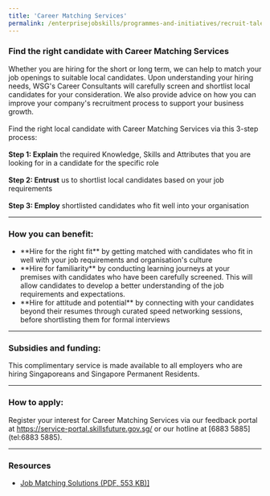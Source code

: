 ```yaml
---
title: 'Career Matching Services'
permalink: /enterprisejobskills/programmes-and-initiatives/recruit-talent/career-matching-services/
---
```


### Find the right candidate with Career Matching Services

Whether you are hiring for the short or long term, we can help to match your job openings to suitable local candidates. Upon understanding your hiring needs, WSG's Career Consultants will carefully screen and shortlist local candidates for your consideration. We also provide advice on how you can improve your company's recruitment process to support your business growth.<br><br>Find the right local candidate with Career Matching Services via this 3-step process:<br><br>**Step 1: Explain** the required Knowledge, Skills and Attributes that you are looking for in a candidate for the specific role<br><br>**Step 2: Entrust** us to shortlist local candidates based on your job requirements<br><br>**Step 3: Employ** shortlisted candidates who fit well into your organisation

---

### How you can benefit:

<ul><li> **Hire for the right fit** by getting matched with candidates who fit in well with your job requirements and organisation's culture<br></li><li>**Hire for familiarity** by conducting learning journeys at your premises with candidates who have been carefully screened. This will allow candidates to develop a better understanding of the job requirements and expectations.<br></li><li>**Hire for attitude and potential** by connecting with your candidates beyond their resumes through curated speed networking sessions, before shortlisting them for formal interviews</li></ul>

---

### Subsidies and funding:

This complimentary service is made available to all employers who are hiring Singaporeans and Singapore Permanent Residents.

---

### How to apply:

Register your interest for Career Matching Services via our feedback portal at <a href="https://service-portal.skillsfuture.gov.sg/" target="_blank" rel="noopener">https://service-portal.skillsfuture.gov.sg/</a> or our hotline at [6883 5885](tel:6883 5885).

---

### Resources

<ul><li> <a href="/images/epjs/programmes-and-initiatives/recruit-talent/job-matching-solutions.pdf)</li></ul>">Job Matching Solutions (PDF, 553 KB)]</a></li></ul>

